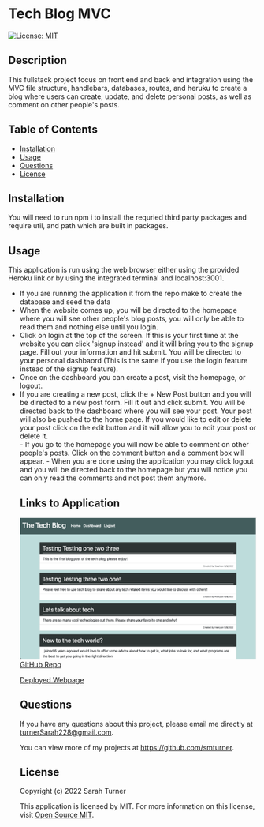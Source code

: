 # Tech Blog MVC  

[![License: MIT](https://img.shields.io/badge/License-MIT-yellow.svg)](https://opensource.org/licenses/MIT)  

## Description
This fullstack project focus on front end and back end integration using the MVC file structure, handlebars, databases, routes, and heruku to create a blog where users can create, update, and delete personal posts, as well as comment on other people's posts.

## Table of Contents
- [Installation](#installation)
- [Usage](#usage)
- [Questions](#questions)
- [License](#license)  

## Installation
You will need to run npm i to install the requried third party packages and require util, and path which are built in packages.

## Usage
  This application is run using the web browser either using the provided Heroku link or by using the integrated terminal and localhost:3001. 
  <ul>
  <li>If you are running the application it from the repo make to create the database and seed the data</li>
  <li>When the website comes up, you will be directed to the homepage where you will see other people's blog posts, you will only be able to read them and nothing else until you login. </li>
  <li> Click on login at the top of the screen. If this is your first time at the website you can click 'signup instead' and it will bring you to the signup page. Fill out your information and hit submit. You will be directed to your personal dashbaord (This is the same if you use the login feature instead of the signup feature). </li>
  <li> Once on the dashboard you can create a post, visit the homepage, or logout.</li>
  <li>If you are creating a new post, click the + New Post button and you will be directed to a new post form. Fill it out and click submit. You will be directed back to the dashboard where you will see your post. Your post will also be pushed to the home page. If you would like to edit or delete your post click on the edit button and it will allow you to edit your post or delete it.</li>
  - If you go to the homepage you will now be able to comment on other people's posts. Click on the comment button and a comment box will appear.
  - When you are done using the application you may click logout and you will be directed back to the homepage but you will notice you can only read the comments and not post them anymore.



## Links to Application
![Ima](./public/images/screenshot1.png)
<a href="https://github.com/smturner/tech_blog_MVC">GitHub Repo</a>

<a href="https://blooming-island-93288.herokuapp.com/">Deployed Webpage </a>

## Questions  
If you have any questions about this project, please email me directly at turnerSarah228@gmail.com.

You can view more of my projects at https://github.com/smturner.

## License
Copyright (c) 2022 Sarah Turner

This application is licensed by MIT. For more information on this license, visit <a href= "(https://opensource.org/licenses/MIT)">Open Source MIT</a>.  